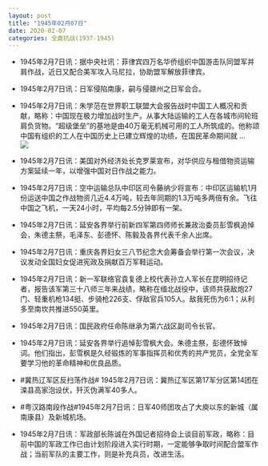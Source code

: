 ```yaml
---
layout: post
title: "1945年02月07日"
date: 2020-02-07
categories: 全面抗战(1937-1945)
---
```


<meta name="referrer" content="no-referrer" />

- 1945年2月7日讯：据中央社讯：菲律宾四万名华侨组织中国游击队同盟军并肩作战，近日又配合美军攻入马尼拉，协助盟军解放菲律宾。 

- 1945年2月7日讯：日军侵陷南康，嗣与侵赣州之日军会合。 

- 1945年2月7日讯：朱学范在世界职工联盟大会报告战时中国工人概况和贡献，略称：中国现在极力增加战时生产。从事大陆运输的工人在各城市间轮班肩负货物。“超级堡垒”的基地是由40万毫无机械可用的工人所筑成的。他称颂中国有组织的工人在中国历史上已建立辉煌的功绩，在国民革命期间就 ... <br/><img src="https://wx2.sinaimg.cn/large/aca367d8ly1gbo387vfzrj20c8090gln.jpg" />

- 1945年2月7日讯：美国对外经济处长克罗莱宣布，对华供应与租借物资运输方案延续一年，以增强中国对日作战之能力。 

- 1945年2月7日讯：空中运输总队中印区司令藤纳少将宣布：中印区运输机1月份运送中国之作战物资几近4.4万吨，较去年同期的1.3万吨多两倍有余。飞往中国之飞机，一天24小时，平均每2.5分钟即有一架。 

- 1945年2月7日讯：延安各界举行前新四军第四师师长兼政治委员彭雪枫追悼会，朱德主祭，毛泽东、彭德怀、陈毅及各界代表千余人出席。 

- 1945年2月7日讯：重庆各界妇女三八节纪念大会筹备会举行第一次会议，决议发动全国妇女促进宪政及捐献百万军鞋运动。 

- 1945年2月7日讯：新一军联络官袁复德上校代表孙立人军长在昆明招待记者，报告该军第三十八师三年来战绩，略称在缅北战役中，该师共获敌炮27门、轻重机枪134挺、步骑枪226支、俘敌官兵105人。敌我死伤为6∶1；从利多至南坎共推进550英里。 

- 1945年2月7日讯：国民政府任命陈继承为第六战区副司令长官。 

- 1945年2月7日讯：延安各界举行追悼彭雪枫大会。朱德主祭，彭德怀致悼词。他们指出，彭雪枫是久经锻炼的军事指挥员和优秀的共产党员，全党全军要学习他的革命精神和优良品质。 

- #冀热辽军区反扫荡作战# 1945年2月7日讯：冀热辽军区第17军分区第14团在滦县高家泡设伏，歼灭伪满军40多人。 

- #粤汉路南段作战#1945年2月7日讯：日军40师团攻占了大庾以东的新城（属南康县）及新城机场。 

- 1945年2月7日讯：军政部长陈诚在外国记者招待会上谈目前军政，略称：目前中国的军政工作已由计划阶段进入实行时期，一定能够争取时间配合盟军作战；当前军队的主要工作，则是补充兵员，改进生活。 

